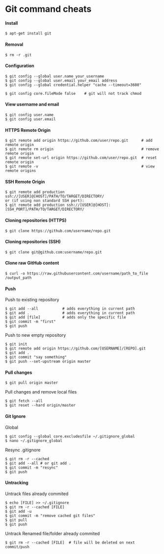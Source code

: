 Git command cheats
================================

#### Install

	$ apt-get install git


#### Removal

	$ rm -r .git 

#### Configuration

	$ git config --global user.name your_username
	$ git config --global user.email your_email address
	$ git config --global credential.helper "cache --timeout=3600"
	
	$ git config core.fileMode false    # git will not track chmod 

#### View username and email

	$ git config user.name
	$ git config user.email

#### HTTPS Remote Origin

	$ git remote add origin https://github.com/user/repo.git      # add remote origin
	$ git remote rm origin                                        # remove remote origin
	$ git remote set-url origin https://github.com/user/repo.git  # reset remote origin
	$ git remote -v                                               # view remote origins

#### SSH Remote Origin

	$ git remote add production ssh://[USER]@[HOST]/PATH/TO/TARGET/DIRECTORY/
	or (if using non standard SSH port):
	$ git remote add production ssh://[USER]@[HOST]:[SSH_PORT]/PATH/TO/TARGET/DIRECTORY/


#### Cloning repositories (HTTPS)

	$ git clone https://github.com/username/repo.git

#### Cloning repositories (SSH)

	$ git clone git@github.com:username/repo.git

#### Clone raw GitHub content 

	$ curl -o https://raw.githubusercontent.com/username/path_to_file /output_path

#### Push

Push to existing repository

	$ git add --all           # adds everything in current path
	$ git add .               # adds everything in current path
	$ git add [file]          # adds only the specific file 
	$ git commit -m "first"
	$ git push
 
 Push to new empty repository

 	$ git init
 	$ git remote add origin https://github.com/[USERNAME]/[REPO].git
 	$ git add .
 	$ git commit "say something"
 	$ git push --set-upstream origin master

#### Pull changes 

	$ git pull origin master

Pull changes and remove local files

	$ git fetch --all
	$ git reset --hard origin/master


#### Git Ignore

Global

	$ git config --global core.excludesfile ~/.gitignore_global
	$ nano ~/.gitignore_global

Resync .gitignore

	$ git rm -r --cached
	$ git add --all # or git add .
	$ git commit -m "resync"
	$ git push


#### Untracking

Untrack files already commited

	$ echo [FILE] >> ~/.gitignore
	$ git rm -r --cached [FILE]
	$ git add -u
	$ git commit -m "remove cached git files"
	$ git pull
	$ git push

Untrack Renamed file/folder already commited

	$ git rm -r --cached [FILE]  # file will be deleted on next commit/push







